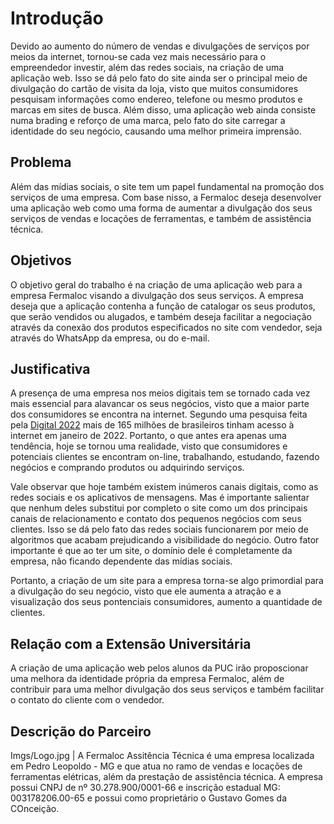 # Introdução

Devido ao aumento do número de vendas e divulgações de serviços por meios da internet, tornou-se cada vez mais necessário para o empreendedor investir, além das redes sociais, na criação de uma aplicação web. Isso se dá pelo fato do site ainda ser o principal meio de divulgação do cartão de visita da loja, visto que muitos consumidores pesquisam informações como endereo, telefone ou mesmo produtos e marcas em sites de busca. Além disso, uma aplicação web ainda consiste numa brading e reforço de uma marca, pelo fato do site carregar a identidade do seu negócio, causando uma melhor primeira imprensão.

## Problema

Além das mídias sociais, o site tem um papel fundamental na promoção dos serviços de uma empresa. Com base nisso, a Fermaloc deseja desenvolver uma aplicação web como uma forma de aumentar a divulgação dos seus serviços de vendas e locações de ferramentas, e também de assistência técnica.

## Objetivos

O objetivo geral do trabalho é na criação de uma aplicação web para a empresa Fermaloc visando a divulgação dos seus serviços. A empresa deseja que a aplicação contenha a função de catalogar os seus produtos, que serão vendidos ou alugados, e também deseja facilitar a negociação através da conexão dos produtos especificados no site com vendedor, seja através do WhatsApp da empresa, ou do e-mail.

## Justificativa

A presença de uma empresa nos meios digitais tem se tornado cada vez mais essencial para alavancar os seus negócios, visto que a maior parte dos consumidores se encontra na internet. Segundo uma pesquisa feita pela [Digital 2022](https://datareportal.com/reports/digital-2022-brazil) mais de 165 milhões de brasileiros tinham acesso à internet em janeiro de 2022. Portanto, o que antes era apenas uma tendência, hoje se tornou uma realidade, visto que consumidores e potenciais clientes se encontram on-line, trabalhando, estudando, fazendo negócios e comprando produtos ou adquirindo serviços.

Vale observar que hoje também existem inúmeros canais digitais, como as redes sociais e os aplicativos de mensagens. Mas é importante salientar que nenhum deles substitui por completo o site como um dos principais canais de relacionamento e contato dos pequenos negócios com seus clientes. Isso se dá pelo fato das redes sociais funcionarem por meio de algoritmos que acabam prejudicando a visibilidade do negócio. Outro fator importante é que ao ter um site, o domínio dele é completamente da empresa, não ficando dependente das mídias sociais.

Portanto, a criação de um site para a empresa torna-se algo primordial para a divulgação do seu negócio, visto que ele aumenta a atração e a visualização dos seus pontenciais consumidores, aumento a quantidade de clientes.
 

## Relação com a Extensão Universitária

A criação de uma aplicação web pelos alunos da PUC irão proposcionar uma melhora da identidade própria da empresa Fermaloc, além de contribuir para uma melhor divulgação dos seus serviços e também facilitar o contato do cliente com o vendedor.

## Descrição do Parceiro

Imgs/Logo.jpg | A Fermaloc Assitência Técnica é uma empresa localizada em Pedro Leopoldo - MG e que atua no ramo de vendas e locações de ferramentas elétricas, além da prestação de assistência técnica. A empresa possui CNPJ de nº 30.278.900/0001-66 e inscrição estadual MG: 003178206.00-65 e possui como proprietário o Gustavo Gomes da COnceição.
